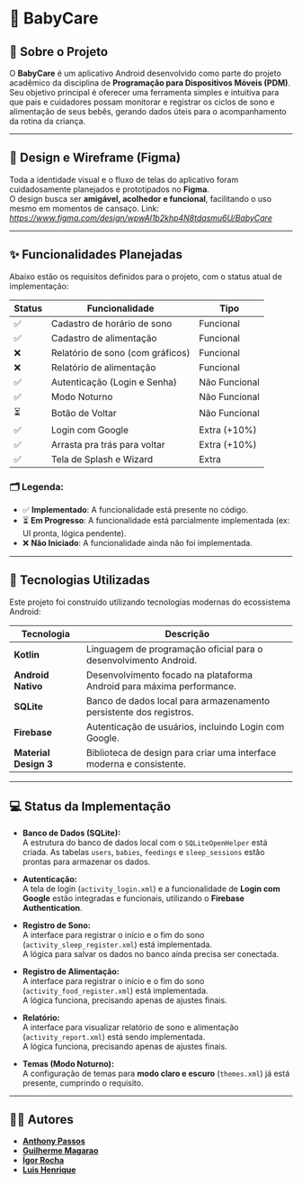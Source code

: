 # 👶 BabyCare

## 📝 Sobre o Projeto

O **BabyCare** é um aplicativo Android desenvolvido como parte do projeto acadêmico da disciplina de **Programação para Dispositivos Móveis (PDM)**.  
Seu objetivo principal é oferecer uma ferramenta simples e intuitiva para que pais e cuidadores possam monitorar e registrar os ciclos de sono e alimentação de seus bebês, gerando dados úteis para o acompanhamento da rotina da criança.

---

## 🎨 Design e Wireframe (Figma)

Toda a identidade visual e o fluxo de telas do aplicativo foram cuidadosamente planejados e prototipados no **Figma**.  
O design busca ser **amigável, acolhedor e funcional**, facilitando o uso mesmo em momentos de cansaço.
Link: _https://www.figma.com/design/wpwAl1b2khp4N8tdasmu6U/BabyCare_

---

## ✨ Funcionalidades Planejadas

Abaixo estão os requisitos definidos para o projeto, com o status atual de implementação:

| Status | Funcionalidade                       | Tipo           |
|--------|--------------------------------------|----------------|
| ✅     | Cadastro de horário de sono          | Funcional      |
| ✅     | Cadastro de alimentação              | Funcional      |
| ❌     | Relatório de sono (com gráficos)     | Funcional      |
| ❌     | Relatório de alimentação             | Funcional      |
| ✅     | Autenticação (Login e Senha)         | Não Funcional  |
| ✅     | Modo Noturno                         | Não Funcional  |
| ⏳     | Botão de Voltar                      | Não Funcional  |
| ✅     | Login com Google                     | Extra (+10%)   |
| ✅     | Arrasta pra trás para voltar         | Extra (+10%)   |
| ✅     | Tela de Splash e Wizard              | Extra          |

### 🗂️ Legenda:
- ✅ **Implementado**: A funcionalidade está presente no código.
- ⏳ **Em Progresso**: A funcionalidade está parcialmente implementada (ex: UI pronta, lógica pendente).
- ❌ **Não Iniciado**: A funcionalidade ainda não foi implementada.

---

## 🚀 Tecnologias Utilizadas

Este projeto foi construído utilizando tecnologias modernas do ecossistema Android:

| Tecnologia         | Descrição                                                                 |
|--------------------|---------------------------------------------------------------------------|
| **Kotlin**         | Linguagem de programação oficial para o desenvolvimento Android.          |
| **Android Nativo** | Desenvolvimento focado na plataforma Android para máxima performance.     |
| **SQLite**         | Banco de dados local para armazenamento persistente dos registros.        |
| **Firebase**       | Autenticação de usuários, incluindo Login com Google.                     |
| **Material Design 3** | Biblioteca de design para criar uma interface moderna e consistente.   |

---

## 💻 Status da Implementação

- **Banco de Dados (SQLite):**  
  A estrutura do banco de dados local com o `SQLiteOpenHelper` está criada. As tabelas `users`, `babies`, `feedings` e `sleep_sessions` estão prontas para armazenar os dados.

- **Autenticação:**  
  A tela de login (`activity_login.xml`) e a funcionalidade de **Login com Google** estão integradas e funcionais, utilizando o **Firebase Authentication**.

- **Registro de Sono:**  
  A interface para registrar o início e o fim do sono (`activity_sleep_register.xml`) está implementada.  
  A lógica para salvar os dados no banco ainda precisa ser conectada.

- **Registro de Alimentação:**  
  A interface para registrar o início e o fim do sono (`activity_food_register.xml`) está implementada.  
  A lógica funciona, precisando apenas de ajustes finais.

- **Relatório:**  
  A interface para visualizar relatório de sono e alimentação (`activity_report.xml`) está sendo implementada.  
  A lógica funciona, precisando apenas de ajustes finais.

- **Temas (Modo Noturno):**  
  A configuração de temas para **modo claro e escuro** (`themes.xml`) já está presente, cumprindo o requisito.

---

## 👨‍💻 Autores

- **[Anthony Passos](https://github.com/anthonypasssos)**
- **[Guilherme Magarao](https://github.com/guilhermemagarao)**
- **[Ígor Rocha](https://github.com/igorr0cha)**
- **[Luis Henrique](https://github.com/LuizHOAlves)**
